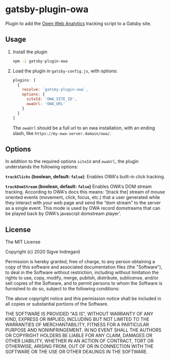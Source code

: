 # gatsby-plugin-owa

Plugin to add the [Open Web Analytics](https://www.openwebanalytics.com) tracking script to a Gatsby site.

## Usage

1. Install the plugin

   ```bash
   npm -i gatsby-plugin-owa
   ```

2. Load the plugin in `gatsby-config.js`, with options:
   ```js
   plugins: [
     {
       resolve: `gatsby-plugin-owa`,
       options: {
         siteId: 'OWA_SITE_ID',
         owaUrl: 'OWA_URL'
       }
     }
   ]
   ```

   The `owaUrl` should be a full url to an owa installation, with an ending slash, like `https://my-owa-server.domain/owa/`.
   
## Options

In addition to the required options `siteId` and `owaUrl`, the plugin understands the following options:

**`trackClicks` (boolean, default: `false`)**: Enables OWA's built-in click tracking.

**`trackDomStream` (boolean, default: `false`)**
Enables OWA's DOM stream tracking. According to OWA's docs this means:
‘[track the] stream of mouse oriented events (movement, click, focus, etc.)
that a user generated while they interact with your web page and send
the “dom stream” to the server as a single event. This mode is used by
OWA record domstreams that can be played back by OWA's javascrpt
domstream player’.

## License

The MIT License

Copyright (c) 2020 Sigve Indregard

Permission is hereby granted, free of charge, to any person obtaining a copy of this software and associated documentation files (the "Software"), to deal in the Software without restriction, including without limitation the rights to use, copy, modify, merge, publish, distribute, sublicense, and/or sell copies of the Software, and to permit persons to whom the Software is furnished to do so, subject to the following conditions:

The above copyright notice and this permission notice shall be included in all copies or substantial portions of the Software.

THE SOFTWARE IS PROVIDED "AS IS", WITHOUT WARRANTY OF ANY KIND, EXPRESS OR IMPLIED, INCLUDING BUT NOT LIMITED TO THE WARRANTIES OF MERCHANTABILITY, FITNESS FOR A PARTICULAR PURPOSE AND NONINFRINGEMENT. IN NO EVENT SHALL THE AUTHORS OR COPYRIGHT HOLDERS BE LIABLE FOR ANY CLAIM, DAMAGES OR OTHER LIABILITY, WHETHER IN AN ACTION OF CONTRACT, TORT OR OTHERWISE, ARISING FROM, OUT OF OR IN CONNECTION WITH THE SOFTWARE OR THE USE OR OTHER DEALINGS IN THE SOFTWARE.
